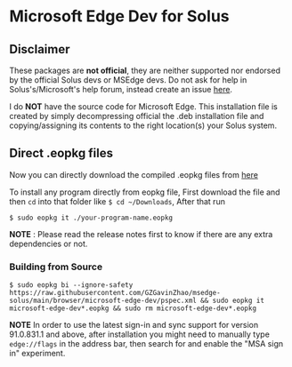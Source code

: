 # Microsoft Edge Dev for Solus

<!-- # Archived
I am no longer willing to maintain the packages to the latest version as I no longer use them.  
You can use this as the template of your repo and maintain if you want. -->

## Disclaimer
These packages are **not official**, they are neither supported nor endorsed by the official Solus devs or MSEdge devs. Do not ask for help in Solus's/Microsoft's help forum, instead create an issue [here](https://github.com/GZGavinZhao/msedge-solus/issues). 

I do **NOT** have the source code for Microsoft Edge. This installation file is created by simply decompressing official the .deb installation file and copying/assigning its contents to the right location(s) your Solus system.

## Direct .eopkg files
Now you can directly download the compiled .eopkg files from [here](https://github.com/GZGavinZhao/msedge-solus/releases/latest)

To install any program directly from eopkg file, First download the file and then `cd` into that folder like `$ cd ~/Downloads`, After that run  
```
$ sudo eopkg it ./your-program-name.eopkg
```
**NOTE** : Please read the release notes first to know if there are any extra dependencies or not.

### Building from Source
```
$ sudo eopkg bi --ignore-safety https://raw.githubusercontent.com/GZGavinZhao/msedge-solus/main/browser/microsoft-edge-dev/pspec.xml && sudo eopkg it microsoft-edge-dev*.eopkg && sudo rm microsoft-edge-dev*.eopkg
```
**NOTE** In order to use the latest sign-in and sync support for version 91.0.831.1 and above, after installation you might need to manually type `edge://flags` in the address bar, then search for and enable the "MSA sign in" experiment.
